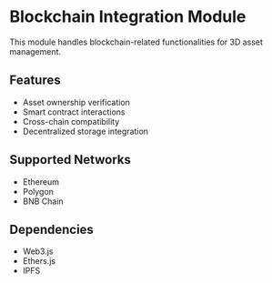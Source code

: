 # Blockchain Integration Module

This module handles blockchain-related functionalities for 3D asset management.

## Features
- Asset ownership verification
- Smart contract interactions
- Cross-chain compatibility
- Decentralized storage integration

## Supported Networks
- Ethereum
- Polygon
- BNB Chain

## Dependencies
- Web3.js
- Ethers.js
- IPFS